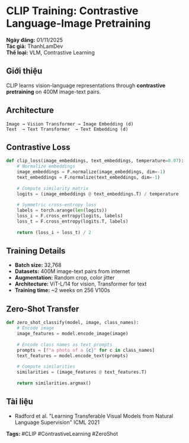 # CLIP Training: Contrastive Language-Image Pretraining

**Ngày đăng:** 01/11/2025  
**Tác giả:** ThanhLamDev  
**Thể loại:** VLM, Contrastive Learning

## Giới thiệu

CLIP learns vision-language representations through **contrastive pretraining** on 400M image-text pairs.

## Architecture

```
Image → Vision Transformer → Image Embedding (d)
Text  → Text Transformer  → Text Embedding (d)
```

## Contrastive Loss

```python
def clip_loss(image_embeddings, text_embeddings, temperature=0.07):
    # Normalize embeddings
    image_embeddings = F.normalize(image_embeddings, dim=-1)
    text_embeddings = F.normalize(text_embeddings, dim=-1)
    
    # Compute similarity matrix
    logits = (image_embeddings @ text_embeddings.T) / temperature
    
    # Symmetric cross-entropy loss
    labels = torch.arange(len(logits))
    loss_i = F.cross_entropy(logits, labels)
    loss_t = F.cross_entropy(logits.T, labels)
    
    return (loss_i + loss_t) / 2
```

## Training Details

- **Batch size:** 32,768
- **Datasets:** 400M image-text pairs from internet
- **Augmentation:** Random crop, color jitter
- **Architecture:** ViT-L/14 for vision, Transformer for text
- **Training time:** ~2 weeks on 256 V100s

## Zero-Shot Transfer

```python
def zero_shot_classify(model, image, class_names):
    # Encode image
    image_features = model.encode_image(image)
    
    # Encode class names as text prompts
    prompts = [f"a photo of a {c}" for c in class_names]
    text_features = model.encode_text(prompts)
    
    # Compute similarities
    similarities = (image_features @ text_features.T)
    
    return similarities.argmax()
```

## Tài liệu

- Radford et al. "Learning Transferable Visual Models from Natural Language Supervision" ICML 2021

**Tags:** #CLIP #ContrastiveLearning #ZeroShot
